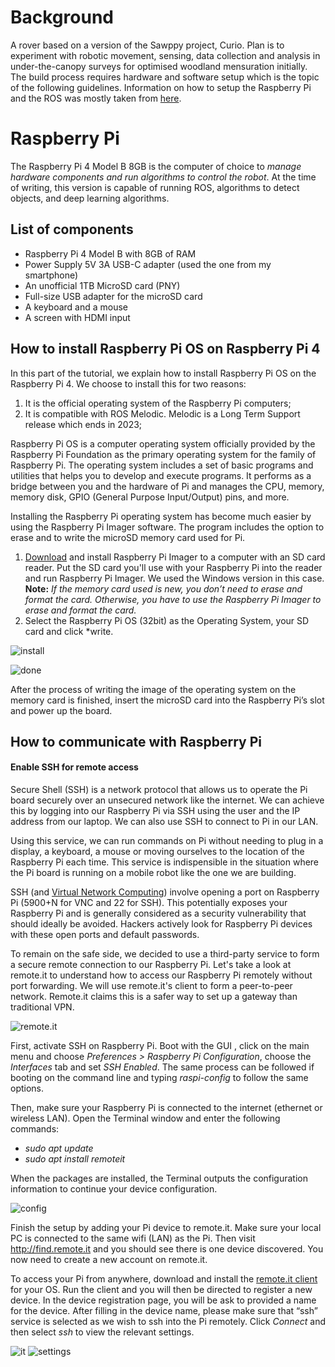 # Background
A rover based on a version of the Sawppy project, Curio. Plan is to experiment with robotic movement, sensing, data collection and analysis in under-the-canopy surveys for optimised woodland mensuration initially. The build process requires hardware and software setup which is the topic of the following guidelines. Information on how to setup the Raspberry Pi and the ROS was mostly taken from [here](https://www.intorobotics.com/how-to-install-ros-melodic-rosserial-and-more-on-raspberry-pi-4-raspbian-buster/).

# Raspberry Pi
The Raspberry Pi 4 Model B 8GB is the computer of choice to *manage hardware components and run algorithms to control the robot*. At the time of writing, this version is capable of running ROS, algorithms to detect objects, and deep learning algorithms. 

## List of components
* Raspberry Pi 4 Model B with 8GB of RAM
* Power Supply 5V 3A USB-C adapter (used the one from my smartphone)
* An unofficial 1TB MicroSD card (PNY)
* Full-size USB adapter for the microSD card
* A keyboard and a mouse
* A screen with HDMI input

## How to install Raspberry Pi OS on Raspberry Pi 4
In this part of the tutorial, we explain how to install Raspberry Pi OS on the Raspberry Pi 4. We choose to install this for two reasons:
1. It is the official operating system of the Raspberry Pi computers;
2. It is compatible with ROS Melodic. Melodic is a Long Term Support release which ends in 2023;

Raspberry Pi OS is a computer operating system officially provided by the Raspberry Pi Foundation as the primary operating system for the family of Raspberry Pi. The operating system includes a set of basic programs and utilities that helps you to develop and execute programs. It performs as a bridge between you and the hardware of Pi and manages the CPU, memory, memory disk, GPIO (General Purpose Input/Output) pins, and more.

Installing the Raspberry Pi  operating system has become much easier by using the Raspberry Pi Imager software. The program includes the option to erase and to write the microSD memory card used for Pi.

1. [Download](https://www.raspberrypi.org/software/) and install Raspberry Pi Imager to a computer with an SD card reader. Put the SD card you'll use with your Raspberry Pi into the reader and run Raspberry Pi Imager. We used the Windows version in this case.
**Note:** *If the memory card used is new, you don’t need to erase and format the card. Otherwise, you have to use the Raspberry Pi Imager to erase and format the card.*
2. Select the Raspberry Pi OS (32bit) as the Operating System, your SD card and click *write.

![install](https://user-images.githubusercontent.com/54486032/103786697-a1529f00-5034-11eb-9433-5fd7df63586c.png)

![done](https://user-images.githubusercontent.com/54486032/103786921-e5de3a80-5034-11eb-9e44-60554ada0315.png)

After the process of writing the image of the operating system on the memory card is finished, insert the microSD card into the Raspberry Pi’s slot and power up the board.


## How to communicate with Raspberry Pi

#### Enable SSH for remote access
Secure Shell (SSH) is a network protocol that allows us to operate the Pi board securely over an unsecured network like the internet. We can achieve this by logging into our Raspberry Pi via SSH using the user and the IP address from our laptop. We can also use SSH to connect to Pi in our LAN. 

Using this service, we can run commands on Pi without needing to plug in a display, a keyboard, a mouse or moving ourselves to the location of the Raspberry Pi each time. This service is indispensible in the situation where the Pi board is running on a mobile robot like the one we are building.

SSH (and [Virtual Network Computing](https://magpi.raspberrypi.org/articles/vnc-raspberry-pi)) involve opening a port on Raspberry Pi (5900+N for VNC and 22 for SSH). This potentially exposes your Raspberry Pi and is generally considered as a security vulnerability that should ideally be avoided. Hackers actively look for Raspberry Pi devices with these open ports and default passwords. 

To remain on the safe side, we decided to use a third-party service to form a secure remote connection to our Raspberry Pi. Let's take a look at remote.it to understand how to access our Raspberry Pi remotely without port forwarding. We will use remote.it's client to form a peer-to-peer network. Remote.it claims this is a safer way to set up a gateway than traditional VPN.

![remote.it](https://user-images.githubusercontent.com/54486032/104328091-61cbfd00-54e3-11eb-955e-1f77c1d161fb.png)

First, activate SSH on Raspberry Pi. Boot with the GUI , click on the main menu and choose *Preferences > Raspberry Pi Configuration*, choose the *Interfaces* tab and set *SSH Enabled*. The same process can be followed if booting on the command line and typing *raspi-config* to follow the same options.

Then,  make sure your Raspberry Pi is connected to the internet (ethernet or wireless LAN). Open the Terminal window and enter the following commands: 
- *sudo apt update*
- *sudo apt install remoteit*

When the packages are installed, the Terminal outputs the configuration information to continue your device configuration.

![config](https://user-images.githubusercontent.com/54486032/104459563-cdc26a00-55a4-11eb-9888-bf5b50d98538.png)

 Finish the setup by adding your Pi device to remote.it. Make sure your local PC is connected to the same wifi (LAN) as the Pi. Then visit http://find.remote.it and you should see there is one device discovered. You now need to create a new account on remote.it. 
 
 To access your Pi from anywhere, download and install the [remote.it client](https://remote.it/downloads/#pi) for your OS. Run the client and you will then be directed to register a new device. In the device registration page, you will be ask to provided a name for the device. After filling in the device name, please make sure that “ssh” service is selected as we wish to ssh into the Pi remotely. Click *Connect* and then select *ssh* to view the relevant settings.
 
![it](https://user-images.githubusercontent.com/54486032/104582561-f48da880-5657-11eb-9e9b-2e38c9fe7993.png)
![settings](https://user-images.githubusercontent.com/54486032/104582570-f8212f80-5657-11eb-9680-2bf6627a13a5.png)
 
 

